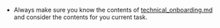 - Always make sure you know the contents of [technical_onboarding.md](../technical_onboarding.md) and consider the contents for you current task.
